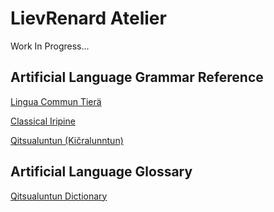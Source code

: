 # LievRenard Atelier



Work In Progress...





## Artificial Language Grammar Reference



<a href="https://lievrenard.github.io/LievRenard/LCT/Introduction">Lingua Commun Tier&auml;</a>

<a href="https://lievrenard.github.io/LievRenard/Iripine/Introduction">Classical Iripine</a>

<a href="https://lievrenard.github.io/LievRenard/Qitsualuntun/Introduction">Qitsualuntun (Kičralunntun)</a>





## Artificial Language Glossary



<a href="https://planet-tail-592.notion.site/007ef583516f427daef004d9264a39a0?v=aec5e107569d48c1b428a51b1092982f">Qitsualuntun Dictionary</a>
